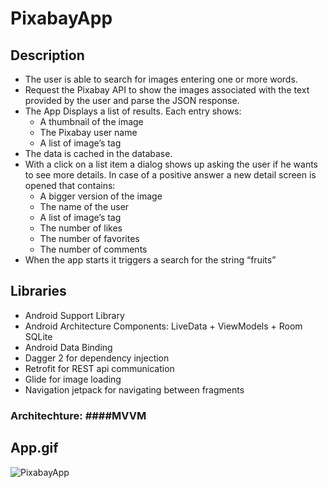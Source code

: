 # PixabayApp

## Description

- The user is able to search for images entering one or more words.
- Request the Pixabay API to show the images associated with the text provided by the user and parse the JSON response.
- The App Displays a list of results. Each entry shows:
   - A thumbnail of the image
   - The Pixabay user name
   - A list of image’s tag
- The data is cached in the database.
- With a click on a list item a dialog shows up asking the user if he wants to see more details. In case of a positive answer a new detail screen
  is opened that contains:
   - A bigger version of the image
   - The name of the user
   - A list of image’s tag
   - The number of likes
   - The number of favorites
   - The number of comments
- When the app starts it triggers a search for the string “fruits”

## Libraries

- Android Support Library
- Android Architecture Components:  LiveData + ViewModels + Room SQLite
- Android Data Binding
- Dagger 2 for dependency injection
- Retrofit for REST api communication
- Glide for image loading
- Navigation jetpack for navigating between fragments

### Architechture: ####MVVM

## App.gif

![PixabayApp](https://user-images.githubusercontent.com/33812602/65810719-34ecbd00-e1ae-11e9-9190-1f28979e4349.gif)




